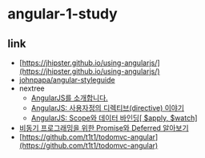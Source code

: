# angular-1-study

## link

* [https://jhipster.github.io/using-angularjs/](https://jhipster.github.io/using-angularjs/)
* [johnpapa/angular-styleguide](https://github.com/johnpapa/angular-styleguide/blob/master/a1/README.md)
* nextree
    - [AngularJS를 소개합니다.](http://www.nextree.co.kr/p3241/)
    - [AngularJS: 사용자정의 디렉티브(directive) 이야기](http://www.nextree.co.kr/p4850/)
    - [AngularJS: Scope와 데이터 바인딩[ $apply, $watch]](http://www.nextree.co.kr/p8890/)
* [비동기 프로그래밍을 위한 Promise와 Deferred 알아보기](http://webframeworks.kr/tutorials/angularjs/angularjs_promise_deferred/)
* [https://github.com/t1t1/todomvc-angular](https://github.com/t1t1/todomvc-angular)